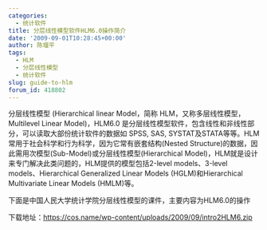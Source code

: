 ```yaml
---
categories:
  - 统计软件
title: 分层线性模型软件HLM6.0操作简介
date: '2009-09-01T10:28:45+00:00'
author: 陈堰平
tags:
  - HLM
  - 分层线性模型
  - 统计软件
slug: guide-to-hlm
forum_id: 418802
---
```


分层线性模型 (Hierarchical linear Model，简称 HLM，又称多层线性模型，Multilevel Linear Model)，HLM6.0 是分层线性模型软件，包含线性和非线性部分，可以读取大部份统计软件的数据如 SPSS, SAS, SYSTAT及STATA等等。HLM常用于社会科学和行为科学，因为它常有嵌套结构(Nested Structure)的数据，因此需用次模型(Sub-Model)或分层线性模型(Hierarchical Model)，HLM就是设计来专门解决此类问题的，HLM提供的模型包括2-level models、3-level models、Hierarchical Generalized Linear Models (HGLM)和Hierarchical Multivariate Linear Models (HMLM)等。
<!--more-->

下面是中国人民大学统计学院分层线性模型的课件，主要内容为HLM6.0的操作

下载地址：https://cos.name/wp-content/uploads/2009/09/intro2HLM6.zip

